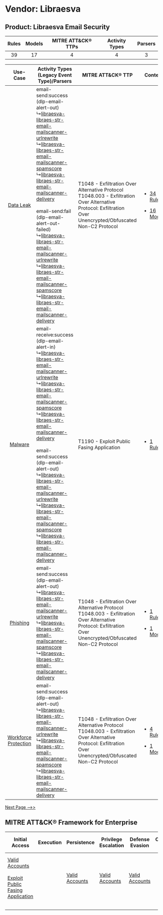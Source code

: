 Vendor: Libraesva
=================
Product: Libraesva Email Security
---------------------------------
| Rules | Models | MITRE ATT&CK® TTPs | Activity Types | Parsers |
|:-----:|:------:|:------------------:|:--------------:|:-------:|
|  39   |   17   |         4          |       4        |    3    |

|    Use-Case    | Activity Types (Legacy Event Type)/Parsers    | MITRE ATT&CK® TTP    | Content    |
|:----:| ---- | ---- | ---- |
|    [Data Leak](../../../UseCases/uc_data_leak.md)    |  email-send:success (dlp-email-alert-out)<br> ↳[libraesva-libraes-str-email-mailscanner-urlrewrite](Ps/pC_libraesvalibraesstremailmailscannerurlrewrite.md)<br> ↳[libraesva-libraes-str-email-mailscanner-spamscore](Ps/pC_libraesvalibraesstremailmailscannerspamscore.md)<br> ↳[libraesva-libraes-str-email-mailscanner-delivery](Ps/pC_libraesvalibraesstremailmailscannerdelivery.md)<br><br> email-send:fail (dlp-email-alert-out-failed)<br> ↳[libraesva-libraes-str-email-mailscanner-urlrewrite](Ps/pC_libraesvalibraesstremailmailscannerurlrewrite.md)<br> ↳[libraesva-libraes-str-email-mailscanner-spamscore](Ps/pC_libraesvalibraesstremailmailscannerspamscore.md)<br> ↳[libraesva-libraes-str-email-mailscanner-delivery](Ps/pC_libraesvalibraesstremailmailscannerdelivery.md)<br> | T1048 - Exfiltration Over Alternative Protocol<br>T1048.003 - Exfiltration Over Alternative Protocol: Exfiltration Over Unencrypted/Obfuscated Non-C2 Protocol<br> | [<ul><li>34 Rules</li></ul><ul><li>16 Models</li></ul>](RM/r_m_libraesva_libraesva_email_security_Data_Leak.md)          |
|    [Malware](../../../UseCases/uc_malware.md)    |  email-receive:success (dlp-email-alert-in)<br> ↳[libraesva-libraes-str-email-mailscanner-urlrewrite](Ps/pC_libraesvalibraesstremailmailscannerurlrewrite.md)<br> ↳[libraesva-libraes-str-email-mailscanner-spamscore](Ps/pC_libraesvalibraesstremailmailscannerspamscore.md)<br> ↳[libraesva-libraes-str-email-mailscanner-delivery](Ps/pC_libraesvalibraesstremailmailscannerdelivery.md)<br><br> email-send:success (dlp-email-alert-out)<br> ↳[libraesva-libraes-str-email-mailscanner-urlrewrite](Ps/pC_libraesvalibraesstremailmailscannerurlrewrite.md)<br> ↳[libraesva-libraes-str-email-mailscanner-spamscore](Ps/pC_libraesvalibraesstremailmailscannerspamscore.md)<br> ↳[libraesva-libraes-str-email-mailscanner-delivery](Ps/pC_libraesvalibraesstremailmailscannerdelivery.md)<br>   | T1190 - Exploit Public Fasing Application<br>    | [<ul><li>1 Rules</li></ul>](RM/r_m_libraesva_libraesva_email_security_Malware.md)    |
|    [Phishing](../../../UseCases/uc_phishing.md)    |  email-send:success (dlp-email-alert-out)<br> ↳[libraesva-libraes-str-email-mailscanner-urlrewrite](Ps/pC_libraesvalibraesstremailmailscannerurlrewrite.md)<br> ↳[libraesva-libraes-str-email-mailscanner-spamscore](Ps/pC_libraesvalibraesstremailmailscannerspamscore.md)<br> ↳[libraesva-libraes-str-email-mailscanner-delivery](Ps/pC_libraesvalibraesstremailmailscannerdelivery.md)<br>    | T1048 - Exfiltration Over Alternative Protocol<br>T1048.003 - Exfiltration Over Alternative Protocol: Exfiltration Over Unencrypted/Obfuscated Non-C2 Protocol<br> | [<ul><li>1 Rules</li></ul><ul><li>1 Models</li></ul>](RM/r_m_libraesva_libraesva_email_security_Phishing.md)    |
| [Workforce Protection](../../../UseCases/uc_workforce_protection.md) |  email-send:success (dlp-email-alert-out)<br> ↳[libraesva-libraes-str-email-mailscanner-urlrewrite](Ps/pC_libraesvalibraesstremailmailscannerurlrewrite.md)<br> ↳[libraesva-libraes-str-email-mailscanner-spamscore](Ps/pC_libraesvalibraesstremailmailscannerspamscore.md)<br> ↳[libraesva-libraes-str-email-mailscanner-delivery](Ps/pC_libraesvalibraesstremailmailscannerdelivery.md)<br>    | T1048 - Exfiltration Over Alternative Protocol<br>T1048.003 - Exfiltration Over Alternative Protocol: Exfiltration Over Unencrypted/Obfuscated Non-C2 Protocol<br> | [<ul><li>4 Rules</li></ul><ul><li>1 Models</li></ul>](RM/r_m_libraesva_libraesva_email_security_Workforce_Protection.md) |
[Next Page -->>](2_ds_libraesva_libraesva_email_security.md)

MITRE ATT&CK® Framework for Enterprise
--------------------------------------
| Initial Access                                                                                                                                            | Execution | Persistence                                                         | Privilege Escalation                                                | Defense Evasion                                                     | Credential Access | Discovery | Lateral Movement | Collection | Command and Control | Exfiltration                                                                                                                                                                                                                                         | Impact |
| --------------------------------------------------------------------------------------------------------------------------------------------------------- | --------- | ------------------------------------------------------------------- | ------------------------------------------------------------------- | ------------------------------------------------------------------- | ----------------- | --------- | ---------------- | ---------- | ------------------- | ---------------------------------------------------------------------------------------------------------------------------------------------------------------------------------------------------------------------------------------------------- | ------ |
| [Valid Accounts](https://attack.mitre.org/techniques/T1078)<br><br>[Exploit Public Fasing Application](https://attack.mitre.org/techniques/T1190)<br><br> |           | [Valid Accounts](https://attack.mitre.org/techniques/T1078)<br><br> | [Valid Accounts](https://attack.mitre.org/techniques/T1078)<br><br> | [Valid Accounts](https://attack.mitre.org/techniques/T1078)<br><br> |                   |           |                  |            |                     | [Exfiltration Over Alternative Protocol](https://attack.mitre.org/techniques/T1048)<br><br>[Exfiltration Over Alternative Protocol: Exfiltration Over Unencrypted/Obfuscated Non-C2 Protocol](https://attack.mitre.org/techniques/T1048/003)<br><br> |        |